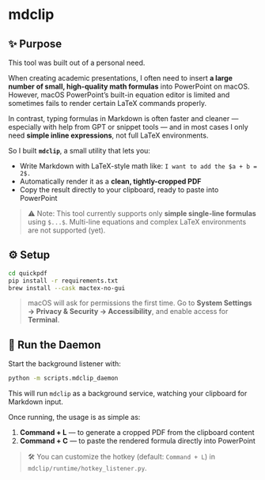 # mdclip

## ✨ Purpose

This tool was built out of a personal need.

When creating academic presentations, I often need to insert **a large number of small, high-quality math formulas** into PowerPoint on macOS.
 However, macOS PowerPoint’s built-in equation editor is limited and sometimes fails to render certain LaTeX commands properly.

In contrast, typing formulas in Markdown is often faster and cleaner — especially with help from GPT or snippet tools — and in most cases I only need **simple inline expressions**, not full LaTeX environments.

So I built **`mdclip`**, a small utility that lets you:

- Write Markdown with LaTeX-style math like:
  `I want to add the $a + b = 2$.`
- Automatically render it as a **clean, tightly-cropped PDF**
- Copy the result directly to your clipboard, ready to paste into PowerPoint

> ⚠️ Note: This tool currently supports only **simple single-line formulas** using `$...$`. Multi-line equations and complex LaTeX environments are not supported (yet).



## ⚙️ Setup

```bash
cd quickpdf
pip install -r requirements.txt
brew install --cask mactex-no-gui
```

> macOS will ask for permissions the first time.
> Go to **System Settings → Privacy & Security → Accessibility**, and enable access for **Terminal**.



## 🚀 Run the Daemon

Start the background listener with:

```bash
python -m scripts.mdclip_daemon
```

This will run `mdclip` as a background service, watching your clipboard for Markdown input.

Once running, the usage is as simple as:

1. **Command + L** — to generate a cropped PDF from the clipboard content
2. **Command + C** — to paste the rendered formula directly into PowerPoint

> 🛠️ You can customize the hotkey (default: `Command + L`) in
> `mdclip/runtime/hotkey_listener.py`.

